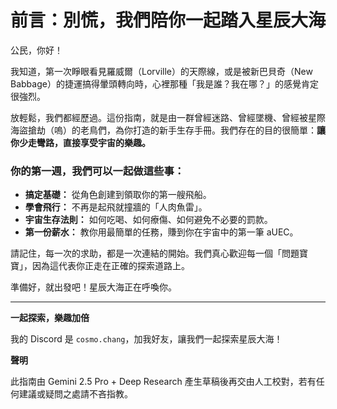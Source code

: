 # 前言：別慌，我們陪你一起踏入星辰大海

公民，你好！

我知道，第一次睜眼看見羅威爾（Lorville）的天際線，或是被新巴貝奇（New Babbage）的捷運搞得暈頭轉向時，心裡那種「我是誰？我在哪？」的感覺肯定很強烈。

放輕鬆，我們都經歷過。這份指南，就是由一群曾經迷路、曾經墜機、曾經被星際海盜搶劫（嗚）的老鳥們，為你打造的新手生存手冊。我們存在的目的很簡單：**讓你少走彎路，直接享受宇宙的樂趣。**

### 你的第一週，我們可以一起做這些事：

- **搞定基礎：** 從角色創建到領取你的第一艘飛船。
- **學會飛行：** 不再是起飛就撞牆的「人肉魚雷」。
- **宇宙生存法則：** 如何吃喝、如何療傷、如何避免不必要的罰款。
- **第一份薪水：** 教你用最簡單的任務，賺到你在宇宙中的第一筆 aUEC。

請記住，每一次的求助，都是一次連結的開始。我們真心歡迎每一個「問題寶寶」，因為這代表你正走在正確的探索道路上。

準備好，就出發吧！星辰大海正在呼喚你。

---

**一起探索，樂趣加倍**

我的 Discord 是 `cosmo.chang`，加我好友，讓我們一起探索星辰大海！

**聲明**

此指南由 Gemini 2.5 Pro + Deep Research 產生草稿後再交由人工校對，若有任何建議或疑問之處請不吝指教。
